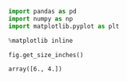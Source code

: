 

```python
import pandas as pd
import numpy as np
import matplotlib.pyplot as plt

%matplotlib inline
```


```python
fig.get_size_inches()
```




    array([6., 4.])




```python

```
